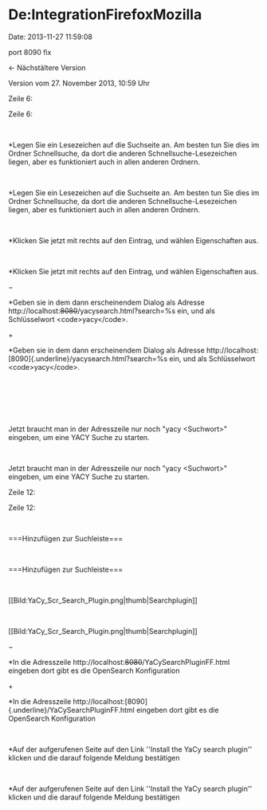 De:IntegrationFirefoxMozilla
============================

Date: 2013-11-27 11:59:08

port 8090 fix

← Nächstältere Version

Version vom 27. November 2013, 10:59 Uhr

Zeile 6:

Zeile 6:

 

<div>

\*Legen Sie ein Lesezeichen auf die Suchseite an. Am besten tun Sie dies
im Ordner Schnellsuche, da dort die anderen Schnellsuche-Lesezeichen
liegen, aber es funktioniert auch in allen anderen Ordnern.  

</div>

 

<div>

\*Legen Sie ein Lesezeichen auf die Suchseite an. Am besten tun Sie dies
im Ordner Schnellsuche, da dort die anderen Schnellsuche-Lesezeichen
liegen, aber es funktioniert auch in allen anderen Ordnern.  

</div>

 

<div>

\*Klicken Sie jetzt mit rechts auf den Eintrag, und wählen Eigenschaften
aus.

</div>

 

<div>

\*Klicken Sie jetzt mit rechts auf den Eintrag, und wählen Eigenschaften
aus.

</div>

−

<div>

\*Geben sie in dem dann erscheinendem Dialog als Adresse
http://localhost:~~8080~~/yacysearch.html?search=%s ein, und als
Schlüsselwort \<code\>yacy\</code\>.

</div>

\+

<div>

\*Geben sie in dem dann erscheinendem Dialog als Adresse
http://localhost:[8090]{.underline}/yacysearch.html?search=%s ein, und
als Schlüsselwort \<code\>yacy\</code\>.

</div>

 

 

 

<div>

Jetzt braucht man in der Adresszeile nur noch \"yacy \<Suchwort\>\"
eingeben, um eine YACY Suche zu starten.

</div>

 

<div>

Jetzt braucht man in der Adresszeile nur noch \"yacy \<Suchwort\>\"
eingeben, um eine YACY Suche zu starten.

</div>

Zeile 12:

Zeile 12:

 

<div>

===Hinzufügen zur Suchleiste===

</div>

 

<div>

===Hinzufügen zur Suchleiste===

</div>

 

<div>

\[\[Bild:YaCy\_Scr\_Search\_Plugin.png\|thumb\|Searchplugin\]\]

</div>

 

<div>

\[\[Bild:YaCy\_Scr\_Search\_Plugin.png\|thumb\|Searchplugin\]\]

</div>

−

<div>

\*In die Adresszeile http://localhost:~~8080~~/YaCySearchPluginFF.html
eingeben dort gibt es die OpenSearch Konfiguration

</div>

\+

<div>

\*In die Adresszeile
http://localhost:[8090]{.underline}/YaCySearchPluginFF.html eingeben
dort gibt es die OpenSearch Konfiguration

</div>

 

<div>

\*Auf der aufgerufenen Seite auf den Link \'\'Install the YaCy search
plugin\'\' klicken und die darauf folgende Meldung bestätigen

</div>

 

<div>

\*Auf der aufgerufenen Seite auf den Link \'\'Install the YaCy search
plugin\'\' klicken und die darauf folgende Meldung bestätigen

</div>

 

 
